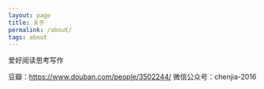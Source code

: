 ```yaml
---
layout: page
title: 关于
permalink: /about/
tags: about
---
```


爱好阅读思考写作

豆瓣：https://www.douban.com/people/3502244/
微信公众号：chenjia-2016
